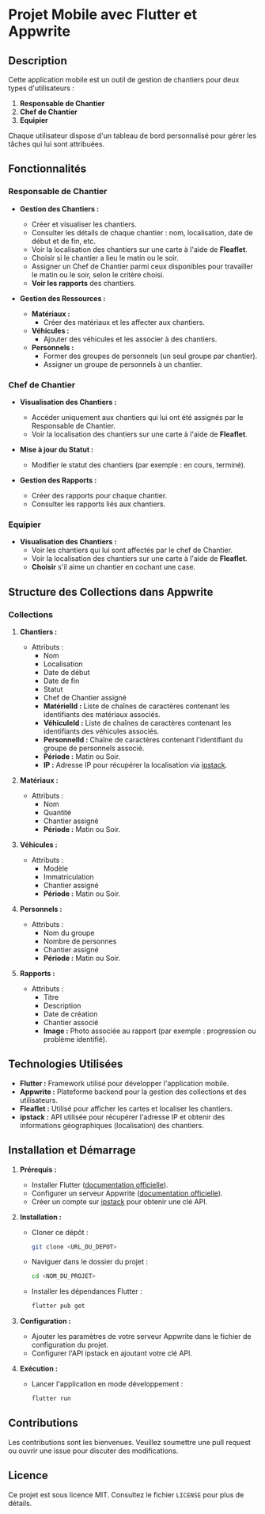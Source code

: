 # Projet Mobile avec Flutter et Appwrite

## Description
Cette application mobile est un outil de gestion de chantiers pour deux types d'utilisateurs :
1. **Responsable de Chantier**
2. **Chef de Chantier**
3. **Equipier**

Chaque utilisateur dispose d'un tableau de bord personnalisé pour gérer les tâches qui lui sont attribuées.

## Fonctionnalités

### Responsable de Chantier
- **Gestion des Chantiers :**
    - Créer et visualiser les chantiers.
    - Consulter les détails de chaque chantier : nom, localisation, date de début et de fin, etc.
    - Voir la localisation des chantiers sur une carte à l'aide de **Fleaflet**.
    - Choisir si le chantier a lieu le matin ou le soir.
    - Assigner un Chef de Chantier parmi ceux disponibles pour travailler le matin ou le soir, selon le critère choisi.
    - **Voir les rapports** des chantiers.

- **Gestion des Ressources :**
    - **Matériaux :**
        - Créer des matériaux et les affecter aux chantiers.
    - **Véhicules :**
        - Ajouter des véhicules et les associer à des chantiers.
    - **Personnels :**
        - Former des groupes de personnels (un seul groupe par chantier).
        - Assigner un groupe de personnels à un chantier.

### Chef de Chantier
- **Visualisation des Chantiers :**
    - Accéder uniquement aux chantiers qui lui ont été assignés par le Responsable de Chantier.
    - Voir la localisation des chantiers sur une carte à l'aide de **Fleaflet**.

- **Mise à jour du Statut :**
    - Modifier le statut des chantiers (par exemple : en cours, terminé).

- **Gestion des Rapports :**
    - Créer des rapports pour chaque chantier.
    - Consulter les rapports liés aux chantiers.

### Equipier
- **Visualisation des Chantiers :**
    - Voir les chantiers qui lui sont affectés par le chef de Chantier.
    - Voir la localisation des chantiers sur une carte à l'aide de **Fleaflet**.
    - **Choisir** s'il aime un chantier en cochant une case.

## Structure des Collections dans Appwrite

### Collections
1. **Chantiers :**
    - Attributs :
        - Nom
        - Localisation
        - Date de début
        - Date de fin
        - Statut
        - Chef de Chantier assigné
        - **MatérielId :** Liste de chaînes de caractères contenant les identifiants des matériaux associés.
        - **VéhiculeId :** Liste de chaînes de caractères contenant les identifiants des véhicules associés.
        - **PersonnelId :** Chaîne de caractères contenant l'identifiant du groupe de personnels associé.
        - **Période :** Matin ou Soir.
        - **IP :** Adresse IP pour récupérer la localisation via [ipstack](https://ipstack.com/).

2. **Matériaux :**
    - Attributs :
        - Nom
        - Quantité
        - Chantier assigné
        - **Période :** Matin ou Soir.

3. **Véhicules :**
    - Attributs :
        - Modèle
        - Immatriculation
        - Chantier assigné
        - **Période :** Matin ou Soir.

4. **Personnels :**
    - Attributs :
        - Nom du groupe
        - Nombre de personnes
        - Chantier assigné
        - **Période :** Matin ou Soir.

5. **Rapports :**
    - Attributs :
        - Titre
        - Description
        - Date de création
        - Chantier associé
        - **Image :** Photo associée au rapport (par exemple : progression ou problème identifié).

## Technologies Utilisées
- **Flutter :** Framework utilisé pour développer l'application mobile.
- **Appwrite :** Plateforme backend pour la gestion des collections et des utilisateurs.
- **Fleaflet :** Utilisé pour afficher les cartes et localiser les chantiers.
- **ipstack :** API utilisée pour récupérer l'adresse IP et obtenir des informations géographiques (localisation) des chantiers.

## Installation et Démarrage
1. **Prérequis :**
    - Installer Flutter ([documentation officielle](https://flutter.dev/docs/get-started)).
    - Configurer un serveur Appwrite ([documentation officielle](https://appwrite.io/docs)).
    - Créer un compte sur [ipstack](https://ipstack.com/) pour obtenir une clé API.

2. **Installation :**
    - Cloner ce dépôt :
      ```bash
      git clone <URL_DU_DEPOT>
      ```
    - Naviguer dans le dossier du projet :
      ```bash
      cd <NOM_DU_PROJET>
      ```
    - Installer les dépendances Flutter :
      ```bash
      flutter pub get
      ```

3. **Configuration :**
    - Ajouter les paramètres de votre serveur Appwrite dans le fichier de configuration du projet.
    - Configurer l'API ipstack en ajoutant votre clé API.

4. **Exécution :**
    - Lancer l'application en mode développement :
      ```bash
      flutter run
      ```

## Contributions
Les contributions sont les bienvenues. Veuillez soumettre une pull request ou ouvrir une issue pour discuter des modifications.

## Licence
Ce projet est sous licence MIT. Consultez le fichier `LICENSE` pour plus de détails.
